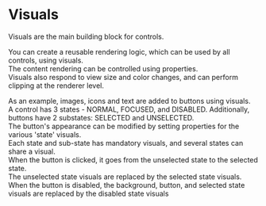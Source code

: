 # Visuals

Visuals are the main building block for controls.

You can create a reusable rendering logic, which can be used by all controls, using visuals.</br>
The content rendering can be controlled using properties.</br>
Visuals also respond to view size and color changes, and can perform clipping at the renderer level.</br>

As an example, images, icons and text are added to buttons using visuals.</br>
A control has 3 states - NORMAL, FOCUSED, and DISABLED. Additionally, buttons have 2 substates: SELECTED and UNSELECTED.</br>
The button's appearance can be modified by setting properties for the various 'state' visuals.</br>
Each state and sub-state has mandatory visuals, and several states can share a visual.</br>
When the button is clicked, it goes from the unselected state to the selected state.</br>
The unselected state visuals are replaced by the selected state visuals.</br>
When the button is disabled, the background, button, and selected state visuals are replaced by the disabled state visuals</br>
